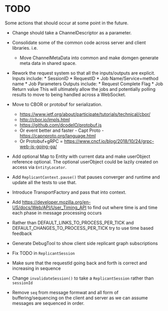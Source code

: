 # TODO

Some actions that should occur at some point in the future.

* Change should take a ChannelDescriptor as a parameter.
* Consolidate some of the common code across server and client libraries. i.e.
  - Move ChannelMetaData into common and make domgen generate meta data in shared space.
* Rework the request system so that all the inputs/outputs are explicit.
    Inputs include:
      * SessionID
      * RequestID
      * Job Name/Service+method name
      * Job Parameters
    Outputs include:
      * Request Complete Flag
      * Job Return value
    This will ultimately allow the jobs and potentially polling results to move to being
    handled across a WebSocket.

* Move to CBOR or protobuf for serialization.
  - https://www.ietf.org/about/participate/tutorials/technical/cbor/
  - http://cbor.io/impls.html
  - https://github.com/dcodeIO/protobuf.js
  - Or event better and faster - Capt Proto - https://capnproto.org/language.html
  - Or Protobuf+gRPC = https://www.cncf.io/blog/2018/10/24/grpc-web-is-going-ga/

* Add optional Map to Entity with current data and make userObject reference optional. The optional userObject
  could be lazily created on access via `EntityLocator`.

* Add `ReplicantContext.pause()` that pauses converger and runtime and update all the tests to use that.

* Introduce TransportFactory and pass that into context.

* Add https://developer.mozilla.org/en-US/docs/Web/API/User_Timing_API to find out where time
  is and time each phase in message processing occurs

* Rather than DEFAULT_LINKS_TO_PROCESS_PER_TICK and DEFAULT_CHANGES_TO_PROCESS_PER_TICK try to use time based feedback

* Generate DebugTool to show client side replicant graph subscriptions

* Fix TODO in `ReplicantSession`

* Make sure that the requestId going back and forth is correct and increasing in sequence

* Change `invalidateSession()` to take a `ReplicantSession` rather than `sessionId`

* Remove `seq` from message formwat and all form of buffering/sequencing on the client and server as we can assume
  messages are sequenced in order.
